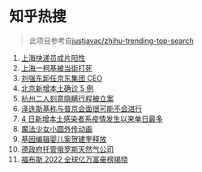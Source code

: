 # 知乎热搜

> 此项目参考自[justjavac/zhihu-trending-top-search](https://github.com/justjavac/zhihu-trending-top-search/blob/main/utils.ts)

<!-- BEGIN -->
  <!-- 最后更新时间:Thu Apr 07 2022 07:12:22 GMT+0000 (Coordinated Universal Time) -->
  1. [上海快递员成片阳性](https://www.zhihu.com/search?q=上海快递员)
1. [上海一柯基被当街打死](https://www.zhihu.com/search?q=柯基被当街打死)
1. [刘强东卸任京东集团 CEO](https://www.zhihu.com/search?q=刘强东)
1. [北京新增本土确诊 5 例](https://www.zhihu.com/search?q=北京新增疫情)
1. [杭州二人刻意隐瞒行程被立案](https://www.zhihu.com/search?q=杭州二人刻意隐瞒行程被立案)
1. [泽连斯基称与普京会面很可能不会进行](https://www.zhihu.com/search?q=泽连斯基)
1. [4 日新增本土感染者系疫情发生以来单日最多](https://www.zhihu.com/search?q=单日新增)
1. [魔法少女小圆外传动画](https://www.zhihu.com/search?q=魔法少女小圆外传)
1. [基因编辑婴儿案贺建奎释放](https://www.zhihu.com/search?q=基因编辑婴儿)
1. [德政府托管俄罗斯天然气公司](https://www.zhihu.com/search?q=俄罗斯天然气公司)
1. [福布斯 2022 全球亿万富豪榜揭晓](https://www.zhihu.com/search?q=福布斯)
  <!-- END -->